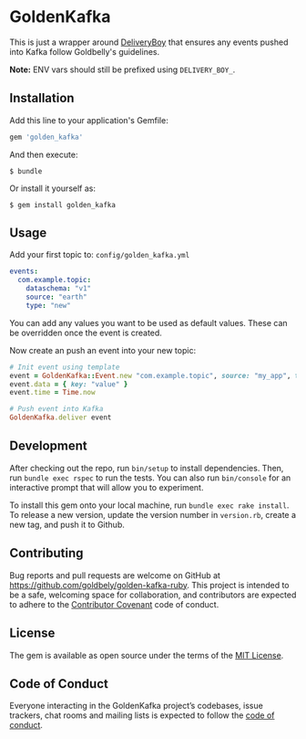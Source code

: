 # GoldenKafka

This is just a wrapper around [DeliveryBoy](https://github.com/zendesk/delivery_boy) that ensures any events pushed into Kafka follow Goldbelly's guidelines.

**Note:** ENV vars should still be prefixed using `DELIVERY_BOY_`.

## Installation

Add this line to your application's Gemfile:

```ruby
gem 'golden_kafka'
```

And then execute:

    $ bundle

Or install it yourself as:

    $ gem install golden_kafka

## Usage

Add your first topic to: `config/golden_kafka.yml`

```yml
events:
  com.example.topic:
    dataschema: "v1"
    source: "earth"
    type: "new"
```

You can add any values you want to be used as default values. These can be overridden once the event is created.

Now create an push an event into your new topic:

```ruby
# Init event using template
event = GoldenKafka::Event.new "com.example.topic", source: "my_app", type: "created"
event.data = { key: "value" }
event.time = Time.now

# Push event into Kafka
GoldenKafka.deliver event
```

## Development

After checking out the repo, run `bin/setup` to install dependencies. Then, run `bundle exec rspec` to run the tests. You can also run `bin/console` for an interactive prompt that will allow you to experiment.

To install this gem onto your local machine, run `bundle exec rake install`. To release a new version, update the version number in `version.rb`, create a new tag, and push it to Github.

## Contributing

Bug reports and pull requests are welcome on GitHub at https://github.com/goldbely/golden-kafka-ruby. This project is intended to be a safe, welcoming space for collaboration, and contributors are expected to adhere to the [Contributor Covenant](http://contributor-covenant.org) code of conduct.

## License

The gem is available as open source under the terms of the [MIT License](https://opensource.org/licenses/MIT).

## Code of Conduct

Everyone interacting in the GoldenKafka project’s codebases, issue trackers, chat rooms and mailing lists is expected to follow the [code of conduct](https://github.com/goldbely/golden-kafka-ruby/blob/master/CODE_OF_CONDUCT.md).
